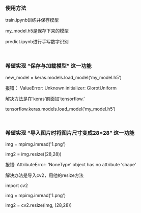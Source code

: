 ### 使用方法

train.ipynb训练并保存模型

my_model.h5是保存下来的模型

predict.ipynb进行手写数字识别

<br/>

### 希望实现 “保存与加载模型” 这一功能

new_model = keras.models.load_model(‘my_model.h5’)

报错： ValueError: Unknown initializer: GlorotUniform

解决方法是在‘keras’前面加‘tensorflow.’

tensorflow.keras.models.load_model(‘my_model.h5’)

<br/>

### 希望实现 “导入图片时将图片尺寸变成28*28” 这一功能

img = mpimg.imread('1.png')

img2 = img.resize((28,28))

报错:  AttributeError: ‘NoneType’ object has no attribute ‘shape’

解决办法是导入cv2，用他的resize方法

import cv2

img = mpimg.imread('1.png')

img2 = cv2.resize(img, (28,28))
